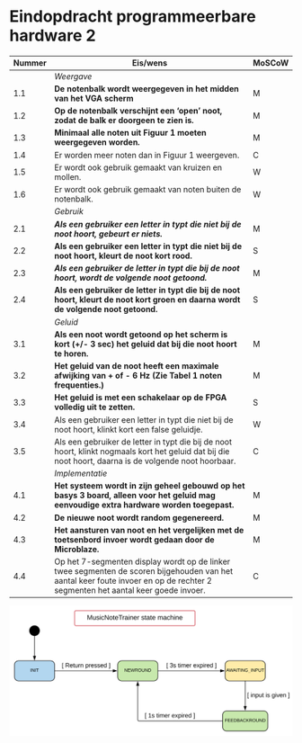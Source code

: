 # Eindopdracht programmeerbare hardware 2

|Nummer |Eis/wens       |MoSCoW |
|-------|---------------|------ |
|       |*Weergave*     |       |
|1.1    |**De notenbalk wordt weergegeven in het midden van het VGA scherm**|M|
|1.2    |**Op de notenbalk verschijnt een ‘open’ noot, zodat de balk er doorgeen te zien is.**|M|
|1.3    |**Minimaal alle noten uit Figuur 1 moeten weergegeven worden.**|M|
|1.4    |Er worden meer noten dan in Figuur 1 weergeven.|C|
|1.5    |Er wordt ook gebruik gemaakt van kruizen en mollen.|W|
|1.6    |Er wordt ook gebruik gemaakt van noten buiten de notenbalk.|W|
|       |*Gebruik*      |       |
|2.1    |***Als een gebruiker een letter in typt die niet bij de noot hoort, gebeurt er niets.***|M|
|2.2    |**Als een gebruiker een letter in typt die niet bij de noot hoort, kleurt de noot kort rood.**|S|
|2.3    |***Als een gebruiker de letter in typt die bij de noot hoort, wordt de volgende noot getoond.***|M|
|2.4    |**Als een gebruiker de letter in typt die bij de noot hoort, kleurt de noot kort groen en daarna wordt de volgende noot getoond.**|S|
|       |*Geluid*       |       |
|3.1    |**Als een noot wordt getoond op het scherm is kort (+/- 3 sec) het geluid dat bij die noot hoort te horen.**|M|
|3.2    |**Het geluid van de noot heeft een maximale afwijking van + of - 6 Hz (Zie Tabel 1 noten frequenties.)**|M|
|3.3    |**Het geluid is met een schakelaar op de FPGA volledig uit te zetten.**|S|
|3.4    |Als een gebruiker een letter in typt die niet bij de noot hoort, klinkt kort een false geluidje.|W|
|3.5    |Als een gebruiker de letter in typt die bij de noot hoort, klinkt nogmaals kort het geluid dat bij die noot hoort, daarna is de volgende noot hoorbaar.|C|
|       |*Implementatie*|       |
|4.1    |**Het systeem wordt in zijn geheel gebouwd op het basys 3 board, alleen voor het geluid mag eenvoudige extra hardware worden toegepast.**|M|
|4.2    |**De nieuwe noot wordt random gegenereerd.**|M|
|4.3    |**Het aansturen van noot en het vergelijken met de toetsenbord invoer wordt gedaan door de Microblaze.**|M|
|4.4    |Op het 7-segmenten display wordt op de linker twee segmenten de scoren bijgehouden van het aantal keer foute invoer en op de rechter 2 segmenten het aantal keer goede invoer.|C|

![MusicNoteTrainer state diagram](mnt_state.svg)
